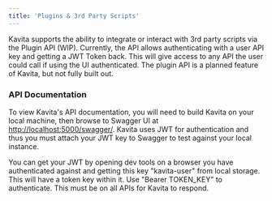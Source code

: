 ```yaml
---
title: 'Plugins & 3rd Party Scripts'
---
```


Kavita supports the ability to integrate or interact with 3rd party scripts via the Plugin API (WIP). Currently, the API allows authenticating with a user API key and getting a JWT Token back. This will give access to any API the user could call if using the UI authenticated. The plugin API is a planned feature of Kavita, but not fully built out. 

### API Documentation
To view Kavita's API documentation, you will need to build Kavita on your local machine, then browse to Swagger UI at [http://localhost:5000/swagger/](http://localhost:5000/swagger/). Kavita uses JWT for authentication and thus you must attach your JWT key to Swagger to test against your local instance. 

You can get your JWT by opening dev tools on a browser you have authenticated against and getting this key "kavita-user" from local storage. This will have a token key within it. Use "Bearer TOKEN_KEY" to authenticate. This must be on all APIs for Kavita to respond.

